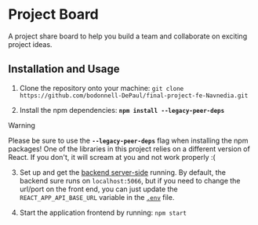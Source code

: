 # Project Board
A project share board to help you build a team and collaborate on exciting project ideas.

## Installation and Usage

1. Clone the repository onto your machine: `git clone https://github.com/bodonnell-DePaul/final-project-fe-Navnedia.git`


2. Install the npm dependencies: **`npm install --legacy-peer-deps`**

> [!WARNING]  
> Please be sure to use the **`--legacy-peer-deps`** flag when installing the npm packages! One of the libraries in this project relies on a different version of React. If you don't, it will scream at you and not work properly :(

3. Set up and get the [backend server-side](https://github.com/bodonnell-DePaul/final-project-back-end-Navnedia) running. By default, the backend sure runs on `localhost:5066`, but if you need to change the url/port on the front end, you can just update the `REACT_APP_API_BASE_URL` variable in the [`.env`](./.env) file.

4. Start the application frontend by running: `npm start`